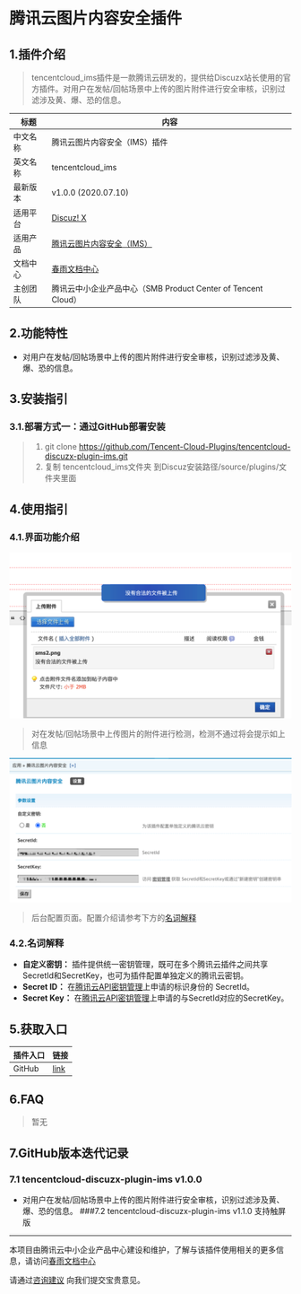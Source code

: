 # 腾讯云图片内容安全插件

## 1.插件介绍
> tencentcloud_ims插件是一款腾讯云研发的，提供给Discuzx站长使用的官方插件。对用户在发帖/回帖场景中上传的图片附件进行安全审核，识别过滤涉及黄、爆、恐的信息。

| 标题       | 内容                                                         |
| ---------- | ------------------------------------------------------------ |
| 中文名称     | 腾讯云图片内容安全（IMS）插件                                         |
| 英文名称   | tencentcloud_ims                                       |
| 最新版本   | v1.0.0 (2020.07.10)                                           |
| 适用平台 | [Discuz! X](https://www.discuz.net/forum.php) |
| 适用产品 | [腾讯云图片内容安全（IMS）](https://cloud.tencent.com/product/ims)      |
| 文档中心   | [春雨文档中心](https://openapp.qq.com/docs/DiscuzX/ims.html) |
| 主创团队   | 腾讯云中小企业产品中心（SMB Product Center of Tencent Cloud）       |

## 2.功能特性

- 对用户在发帖/回帖场景中上传的图片附件进行安全审核，识别过滤涉及黄、爆、恐的信息。

## 3.安装指引

### 3.1.部署方式一：通过GitHub部署安装

> 1. git clone https://github.com/Tencent-Cloud-Plugins/tencentcloud-discuzx-plugin-ims.git
> 2. 复制 tencentcloud_ims文件夹 到Discuz安装路径/source/plugins/文件夹里面

## 4.使用指引

### 4.1.界面功能介绍

![](./images/ims1.png)

> 对在发帖/回帖场景中上传图片的附件进行检测，检测不通过将会提示如上信息

![](./images/ims2.png)

> 后台配置页面。配置介绍请参考下方的[名词解释](#_4-2-名词解释)

### 4.2.名词解释
- **自定义密钥：** 插件提供统一密钥管理，既可在多个腾讯云插件之间共享SecretId和SecretKey，也可为插件配置单独定义的腾讯云密钥。
- **Secret ID：** 在[腾讯云API密钥管理](https://console.cloud.tencent.com/cam/capi)上申请的标识身份的 SecretId。
- **Secret Key：** 在[腾讯云API密钥管理](https://console.cloud.tencent.com/cam/capi)上申请的与SecretId对应的SecretKey。

## 5.获取入口

| 插件入口          | 链接                                                         |
| ----------------- | ------------------------------------------------------------ |
| GitHub            |   [link](https://github.com/Tencent-Cloud-Plugins/tencentcloud-discuzx-plugin-ims)   |


## 6.FAQ

> 暂无

## 7.GitHub版本迭代记录

### 7.1 tencentcloud-discuzx-plugin-ims v1.0.0
- 对用户在发帖/回帖场景中上传的图片附件进行安全审核，识别过滤涉及黄、爆、恐的信息。
###7.2 tencentcloud-discuzx-plugin-ims v1.1.0
支持触屏版

---

本项目由腾讯云中小企业产品中心建设和维护，了解与该插件使用相关的更多信息，请访问[春雨文档中心](https://openapp.qq.com/docs/Chevereto/cos.html) 

请通过[咨询建议](https://da.do/y0rp) 向我们提交宝贵意见。